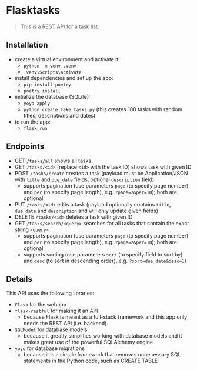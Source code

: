 # Flasktasks

> This is a REST API for a task list.

## Installation
- create a virtual environment and activate it:
    - `python -m venv .venv`
    - `.venv\Scripts\activate`
- install dependencies and set up the app:
    - `pip install poetry`
    - `poetry install`
- initialize the database (SQLite):
    - `yoyo apply`
    - `python create_fake_tasks.py` (this creates 100 tasks with random titles, descriptions and dates)
- to run the app:
    - `flask run`

## Endpoints
- GET `/tasks/all` shows all tasks
- GET `/tasks/<id>` (replace `<id>` with the task ID) shows task with given ID
- POST `/tasks/create` creates a task (payload must be Application/JSON with `title` and `due_date` fields, optional `description` field)
    - supports pagination (use parameters `page` (to specify page number) and `per` (to specify page length), e.g. `?page=2&per=10`); both are optional
- PUT `/tasks/<id>` edits a task (payload optionally contains `title`, `due_date` and `description` and will only update given fields)
- DELETE `/tasks/<id>` deletes a task with given ID
- GET `/tasks/search/<query>` searches for all tasks that contain the exact string `<query>`
    - supports pagination (use parameters `page` (to specify page number) and `per` (to specify page length), e.g. `?page=2&per=10`); both are optional
    - supports sorting (use parameters `sort` (to specify field to sort by) and `desc` (to sort in descending order), e.g. `?sort=due_date&desc=1`)

## Details
This API uses the following libraries:
- `Flask` for the webapp
- `flask-restful` for making it an API
    - because Flask is meant as a full-stack framework and this app only needs the REST API (i.e. backend).
- `SQLModel` for database models
    - because it greatly simplifies working with database models and it makes great use of the powerful SQLAlchemy engine
- `yoyo` for database migrations
    - because it is a simple framework that removes unnecessary SQL statements in the Python code, such as CREATE TABLE
